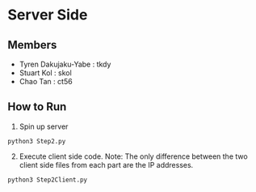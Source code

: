 # Server Side
## Members
- Tyren Dakujaku-Yabe : tkdy
- Stuart Kol : skol
- Chao Tan : ct56

## How to Run
1. Spin up server
```
python3 Step2.py
```
2. Execute client side code. Note: The only difference between the two client side files from each part are the IP addresses.
```
python3 Step2Client.py
```
